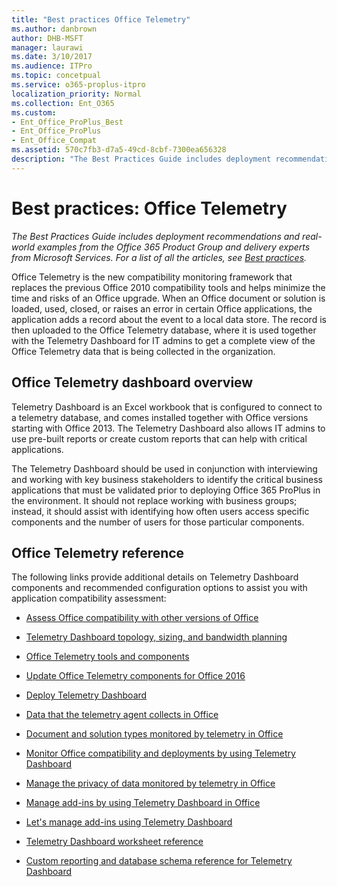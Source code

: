 ```yaml
---
title: "Best practices Office Telemetry"
ms.author: danbrown
author: DHB-MSFT
manager: laurawi
ms.date: 3/10/2017
ms.audience: ITPro
ms.topic: concetpual
ms.service: o365-proplus-itpro
localization_priority: Normal
ms.collection: Ent_O365
ms.custom: 
- Ent_Office_ProPlus_Best
- Ent_Office_ProPlus
- Ent_Office_Compat
ms.assetid: 570c7fb3-d7a5-49cd-8cbf-7300ea656328
description: "The Best Practices Guide includes deployment recommendations and real-world examples from the Office 365 Product Group and delivery experts from Microsoft Services. For a list of all the articles, see Best practices."
---
```


# Best practices: Office Telemetry

 *The Best Practices Guide includes deployment recommendations and real-world examples from the Office 365 Product Group and delivery experts from Microsoft Services. For a list of all the articles, see [Best practices](best-practices.md).* 
  
Office Telemetry is the new compatibility monitoring framework that replaces the previous Office 2010 compatibility tools and helps minimize the time and risks of an Office upgrade. When an Office document or solution is loaded, used, closed, or raises an error in certain Office applications, the application adds a record about the event to a local data store. The record is then uploaded to the Office Telemetry database, where it is used together with the Telemetry Dashboard for IT admins to get a complete view of the Office Telemetry data that is being collected in the organization.
  
## Office Telemetry dashboard overview

Telemetry Dashboard is an Excel workbook that is configured to connect to a telemetry database, and comes installed together with Office versions starting with Office 2013. The Telemetry Dashboard also allows IT admins to use pre-built reports or create custom reports that can help with critical applications.
  
The Telemetry Dashboard should be used in conjunction with interviewing and working with key business stakeholders to identify the critical business applications that must be validated prior to deploying Office 365 ProPlus in the environment. It should not replace working with business groups; instead, it should assist with identifying how often users access specific components and the number of users for those particular components.
  
## Office Telemetry reference

The following links provide additional details on Telemetry Dashboard components and recommended configuration options to assist you with application compatibility assessment:
  
- [Assess Office compatibility with other versions of Office](https://technet.microsoft.com/en-us/library/ee819096%28v=office.16%29.aspx)
    
- [Telemetry Dashboard topology, sizing, and bandwidth planning](https://technet.microsoft.com/en-us/library/jj822978%28v=office.16%29.aspx)
    
- [Office Telemetry tools and components](https://technet.microsoft.com/en-us/library/jj822978%28v=office.16%29.aspx)
    
- [Update Office Telemetry components for Office 2016](https://technet.microsoft.com/en-us/library/dn627517%28v=office.16%29.aspx)
    
- [Deploy Telemetry Dashboard](https://technet.microsoft.com/en-us/library/jj219431%28v=office.16%29.aspx)
    
- [Data that the telemetry agent collects in Office](https://technet.microsoft.com/en-us/library/mt599629%28v=office.16%29.aspx)
    
- [Document and solution types monitored by telemetry in Office](https://technet.microsoft.com/en-us/library/mt599633%28v=office.16%29.aspx)
    
- [Monitor Office compatibility and deployments by using Telemetry Dashboard](https://technet.microsoft.com/en-us/library/jj980533%28v=office.16%29.aspx)
    
- [Manage the privacy of data monitored by telemetry in Office](https://technet.microsoft.com/en-us/library/jj591589%28v=office.16%29.aspx)
    
- [Manage add-ins by using Telemetry Dashboard in Office](https://technet.microsoft.com/en-us/library/mt599631%28v=office.16%29.aspx)
    
- [Let's manage add-ins using Telemetry Dashboard](https://blogs.technet.microsoft.com/office_resource_kit/2012/09/17/lets-manage-add-ins-using-telemetry-dashboard/)
    
- [Telemetry Dashboard worksheet reference](https://technet.microsoft.com/en-us/library/jj980532%28v=office.16%29.aspx)
    
- [Custom reporting and database schema reference for Telemetry Dashboard](https://technet.microsoft.com/en-us/library/dn169565%28v=office.16%29.aspx)
    

